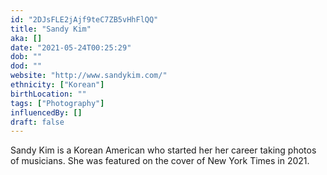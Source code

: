 ```yaml
---
id: "2DJsFLE2jAjf9teC7ZB5vHhFlQQ"
title: "Sandy Kim"
aka: []
date: "2021-05-24T00:25:29"
dob: ""
dod: ""
website: "http://www.sandykim.com/"
ethnicity: ["Korean"]
birthLocation: ""
tags: ["Photography"]
influencedBy: []
draft: false
---
```


Sandy Kim is a Korean American who started her her career taking photos of
musicians. She was featured on the cover of New York Times in 2021.
